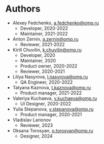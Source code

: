# Authors

* Alexey Fedchenko, <a.fedchenko@omp.ru>
  * Developer, 2020-2022
  * Maintainer, 2021-2022
* Anton Zernin, <a.zernin@omp.ru>
  * Reviewer, 2021-2022
* Kirill Chuvilin, <k.chuvilin@omp.ru>
  * Developer, 2020
  * Maintainer, 2020
  * Product owner, 2020-2022
  * Reviewer, 2020-2021
* Liliya Nasyrova, <l.nasyrova@omp.ru>
  * QA Engineer, 2020-2022
* Tatyana Kaznova, <t.kaznova@omp.ru>
  * Product manager, 2021-2022
* Valeriya Kuchaeva, <v.kuchaeva@omp.ru>
  * UI Designer, 2020-2022
* Yulia Stepanova, <y.stepanova@omp.ru>
  * Product manager, 2020-2021
* Vladislav Larionov
  * Reviewer, 2023
* Oksana Torosyan, <o.torosyan@omp.ru>
  * Designer, 2024
